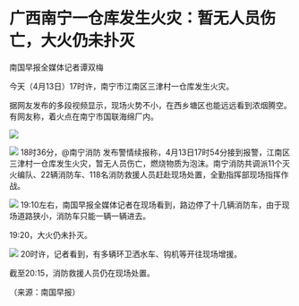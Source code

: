 # 广西南宁一仓库发生火灾：暂无人员伤亡，大火仍未扑灭

南国早报全媒体记者谭双梅

今天（4月13日）17时许，南宁市江南区三津村一仓库发生火灾。

据网友发布的多段视频显示，现场火势不小，在西乡塘区也能远远看到浓烟腾空。有网友称，着火点在南宁市国联海绵厂内。

![](https://inews.gtimg.com/om_bt/G-MCp4e6M0IECqS3YHCBgy5wX5cbQPKG4Ve-yRDeyyr5cAA/0)

![](https://inews.gtimg.com/om_bt/GiFOQLe3S-3IZNrOpNpHZ__N-OQEbwmrODzu_3dUAi4zIAA/0)
18时36分，@南宁消防
发布警情续报称，4月13日17时54分接到报警，江南区三津村一仓库发生火灾，暂无人员伤亡，燃烧物质为泡沫。南宁消防共调派11个灭火编队、22辆消防车、118名消防救援人员赶赴现场处置，全勤指挥部现场指挥作战。

![](https://inews.gtimg.com/om_bt/OS2ZPikQ7pffvuPHRSrWtvwcnUAzivAB9rojq8Yj2lDAMAA/1000)
19:10左右，南国早报全媒体记者在现场看到，路边停了十几辆消防车，由于现场道路狭小，消防车只能一辆一辆进去。

19:20，大火仍未扑灭。

![](https://inews.gtimg.com/om_bt/OWjw1PH39XKmxH4u7hmQBi3m4ri2zm5y6-SpdqppsVOYgAA/1000)
20时许，记者看到，有多辆环卫洒水车、钩机等开往现场增援。

截至20:15，消防救援人员仍在现场处置。

（来源：南国早报）

